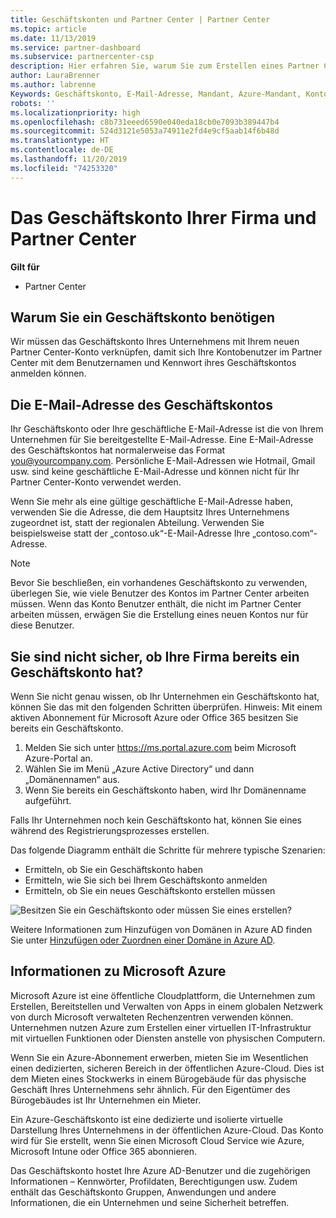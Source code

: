 ```yaml
---
title: Geschäftskonten und Partner Center | Partner Center
ms.topic: article
ms.date: 11/13/2019
ms.service: partner-dashboard
ms.subservice: partnercenter-csp
description: Hier erfahren Sie, warum Sie zum Erstellen eines Partner Center-Kontos ein Geschäftskonto benötigen und ob Sie bereits ein Geschäftskonto haben.
author: LauraBrenner
ms.author: labrenne
Keywords: Geschäftskonto, E-Mail-Adresse, Mandant, Azure-Mandant, Konto erstellen, Domänenname
robots: ''
ms.localizationpriority: high
ms.openlocfilehash: c8b731eeed6590e040eda18cb0e7093b389447b4
ms.sourcegitcommit: 524d3121e5053a74911e2fd4e9cf5aab14f6b48d
ms.translationtype: HT
ms.contentlocale: de-DE
ms.lasthandoff: 11/20/2019
ms.locfileid: "74253320"
---
```

# <a name="your-company-work-account-and-partner-center"></a>Das Geschäftskonto Ihrer Firma und Partner Center  

**Gilt für**

-  Partner Center

## <a name="why-you-need-a-work-account"></a>Warum Sie ein Geschäftskonto benötigen

Wir müssen das Geschäftskonto Ihres Unternehmens mit Ihrem neuen Partner Center-Konto verknüpfen, damit sich Ihre Kontobenutzer im Partner Center mit dem Benutzernamen und Kennwort ihres Geschäftskontos anmelden können.

## <a name="the-work-account-email-address"></a>Die E-Mail-Adresse des Geschäftskontos

Ihr Geschäftskonto oder Ihre geschäftliche E-Mail-Adresse ist die von Ihrem Unternehmen für Sie bereitgestellte E-Mail-Adresse. Eine E-Mail-Adresse des Geschäftskontos hat normalerweise das Format you@yourcompany.com. Persönliche E-Mail-Adressen wie Hotmail, Gmail usw. sind keine geschäftliche E-Mail-Adresse und können nicht für Ihr Partner Center-Konto verwendet werden. 

Wenn Sie mehr als eine gültige geschäftliche E-Mail-Adresse haben, verwenden Sie die Adresse, die dem Hauptsitz Ihres Unternehmens zugeordnet ist, statt der regionalen Abteilung. Verwenden Sie beispielsweise statt der „contoso.uk“-E-Mail-Adresse Ihre „contoso.com“-Adresse.

> [!NOTE]  
>  Bevor Sie beschließen, ein vorhandenes Geschäftskonto zu verwenden, überlegen Sie, wie viele Benutzer des Kontos im Partner Center arbeiten müssen. Wenn das Konto Benutzer enthält, die nicht im Partner Center arbeiten müssen, erwägen Sie die Erstellung eines neuen Kontos nur für diese Benutzer.


## <a name="not-sure-if-your-company-already-has-a-work-account"></a>Sie sind nicht sicher, ob Ihre Firma bereits ein Geschäftskonto hat?

Wenn Sie nicht genau wissen, ob Ihr Unternehmen ein Geschäftskonto hat, können Sie das mit den folgenden Schritten überprüfen. Hinweis: Mit einem aktiven Abonnement für Microsoft Azure oder Office 365 besitzen Sie bereits ein Geschäftskonto.

1.  Melden Sie sich unter https://ms.portal.azure.com beim Microsoft Azure-Portal an.
2.  Wählen Sie im Menü „Azure Active Directory“ und dann „Domänennamen“ aus.
3.  Wenn Sie bereits ein Geschäftskonto haben, wird Ihr Domänenname aufgeführt.

Falls Ihr Unternehmen noch kein Geschäftskonto hat, können Sie eines während des Registrierungsprozesses erstellen.

Das folgende Diagramm enthält die Schritte für mehrere typische Szenarien:

- Ermitteln, ob Sie ein Geschäftskonto haben 
- Ermitteln, wie Sie sich bei Ihrem Geschäftskonto anmelden 
- Ermitteln, ob Sie ein neues Geschäftskonto erstellen müssen


![Besitzen Sie ein Geschäftskonto oder müssen Sie eines erstellen?](images/onboardingAADFlow.png)

Weitere Informationen zum Hinzufügen von Domänen in Azure AD finden Sie unter [Hinzufügen oder Zuordnen einer Domäne in Azure AD](https://docs.microsoft.com/azure/active-directory/active-directory-add-domain).

## <a name="about-microsoft-azure"></a>Informationen zu Microsoft Azure

Microsoft Azure ist eine öffentliche Cloudplattform, die Unternehmen zum Erstellen, Bereitstellen und Verwalten von Apps in einem globalen Netzwerk von durch Microsoft verwalteten Rechenzentren verwenden können. Unternehmen nutzen Azure zum Erstellen einer virtuellen IT-Infrastruktur mit virtuellen Funktionen oder Diensten anstelle von physischen Computern. 

Wenn Sie ein Azure-Abonnement erwerben, mieten Sie im Wesentlichen einen dedizierten, sicheren Bereich in der öffentlichen Azure-Cloud. Dies ist dem Mieten eines Stockwerks in einem Bürogebäude für das physische Geschäft Ihres Unternehmens sehr ähnlich. Für den Eigentümer des Bürogebäudes ist Ihr Unternehmen ein Mieter. 

Ein Azure-Geschäftskonto ist eine dedizierte und isolierte virtuelle Darstellung Ihres Unternehmens in der öffentlichen Azure-Cloud. Das Konto wird für Sie erstellt, wenn Sie einen Microsoft Cloud Service wie Azure, Microsoft Intune oder Office 365 abonnieren. 

Das Geschäftskonto hostet Ihre Azure AD-Benutzer und die zugehörigen Informationen – Kennwörter, Profildaten, Berechtigungen usw. Zudem enthält das Geschäftskonto Gruppen, Anwendungen und andere Informationen, die ein Unternehmen und seine Sicherheit betreffen. 
